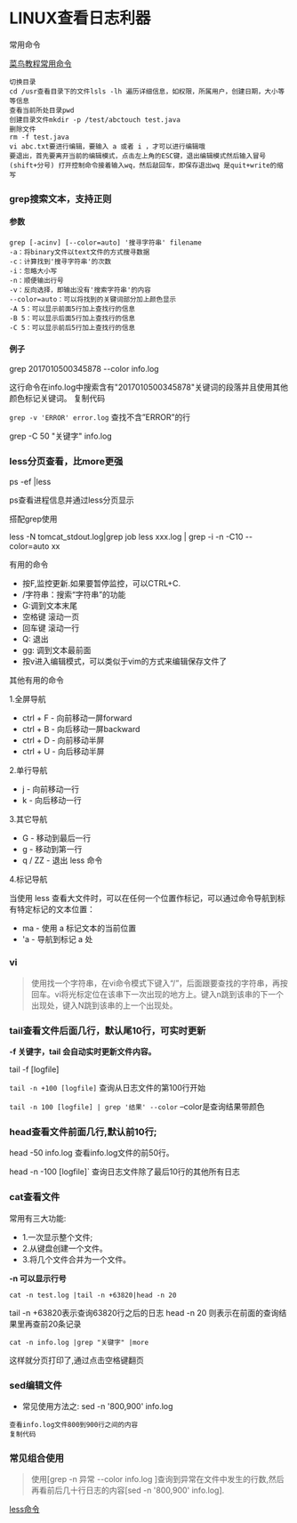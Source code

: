 # LINUX查看日志利器

常用命令

[菜鸟教程常用命令](https://www.runoob.com/w3cnote/linux-common-command-2.html)

```
切换目录
cd /usr查看目录下的文件lsls -lh 遍历详细信息，如权限，所属用户，创建日期，大小等等信息
查看当前所处目录pwd
创建目录文件mkdir -p /test/abctouch test.java
删除文件
rm -f test.java
vi abc.txt要进行编辑，要输入 a 或者 i ，才可以进行编辑哦
要退出，首先要离开当前的编辑模式，点击左上角的ESC键，退出编辑模式然后输入冒号 (shift+分号) 打开控制命令接着输入wq，然后敲回车，即保存退出wq 是quit+write的缩写
```



### grep搜索文本，支持正则

#### 参数

```
grep [-acinv] [--color=auto] '搜寻字符串' filename
-a：将binary文件以text文件的方式搜寻数据
-c：计算找到'搜寻字符串'的次数
-i：忽略大小写
-n：顺便输出行号
-v：反向选择，即输出没有'搜索字符串'的内容
--color=auto：可以将找到的关键词部分加上颜色显示
-A 5：可以显示前面5行加上查找行的信息
-B 5：可以显示后面5行加上查找行的信息
-C 5：可以显示前后5行加上查找行的信息
```

#### 例子

 grep 2017010500345878 --color info.log

这行命令在info.log中搜索含有"2017010500345878"关键词的段落并且使用其他颜色标记关键词。
复制代码

`grep -v 'ERROR' error.log` 查找不含”ERROR”的行

grep -C 50 "关键字" info.log





### less分页查看，比more更强

ps -ef |less

ps查看进程信息并通过less分页显示

搭配grep使用

less -N tomcat_stdout.log|grep job
less xxx.log | grep -i -n -C10 --color=auto xx

有用的命令

- 按F,监控更新.如果要暂停监控，可以CTRL+C.
- /字符串：搜索“字符串”的功能
- G:调到文本末尾
- 空格键 滚动一页
- 回车键 滚动一行
- Q: 退出
- gg: 调到文本最前面
- 按v进入编辑模式，可以类似于vim的方式来编辑保存文件了

其他有用的命令

1.全屏导航

- ctrl + F - 向前移动一屏forward
- ctrl + B - 向后移动一屏backward
- ctrl + D - 向前移动半屏
- ctrl + U - 向后移动半屏

2.单行导航

- j - 向前移动一行
- k - 向后移动一行

3.其它导航

- G - 移动到最后一行
- g - 移动到第一行
- q / ZZ - 退出 less 命令

4.标记导航

当使用 less 查看大文件时，可以在任何一个位置作标记，可以通过命令导航到标有特定标记的文本位置：

- ma - 使用 a 标记文本的当前位置
- 'a - 导航到标记 a 处

### vi

> 使用找一个字符串，在vi命令模式下键入“/”，后面跟要查找的字符串，再按回车。vi将光标定位在该串下一次出现的地方上。键入n跳到该串的下一个出现处，键入N跳到该串的上一个出现处。



### tail查看文件后面几行，默认尾10行，可实时更新

**-f 关键字，tail 会自动实时更新文件内容。**

tail -f [logfile]

`tail -n +100 [logfile]` 查询从日志文件的第100行开始

`tail -n 100 [logfile] | grep '结果' --color` –color是查询结果带颜色



### head查看文件前面几行,默认前10行;



 head -50 info.log 查看info.log文件的前50行。

head -n -100 [logfile]` 查询日志文件除了最后10行的其他所有日志



### cat查看文件

常用有三大功能:

- 1.一次显示整个文件;
- 2.从键盘创建一个文件。
- 3.将几个文件合并为一个文件。



**-n 可以显示行号**

```
cat -n test.log |tail -n +63820|head -n 20
```

tail -n +63820表示查询63820行之后的日志
head -n 20 则表示在前面的查询结果里再查前20条记录

```
cat -n info.log |grep "关键字" |more
```

这样就分页打印了,通过点击空格键翻页





### sed编辑文件

- 常见使用方法之: sed -n '800,900' info.log

```
查看info.log文件800到900行之间的内容
复制代码
```



### 常见组合使用

> 使用[grep -n 异常 --color info.log ]查询到异常在文件中发生的行数,然后再看前后几十行日志的内容[sed -n '800,900' info.log].





[开发中常用日志搜索技巧]: https://juejin.im/post/5a992bbf6fb9a028bf04c429

[ less命令](https://www.runoob.com/linux/linux-comm-less.html)